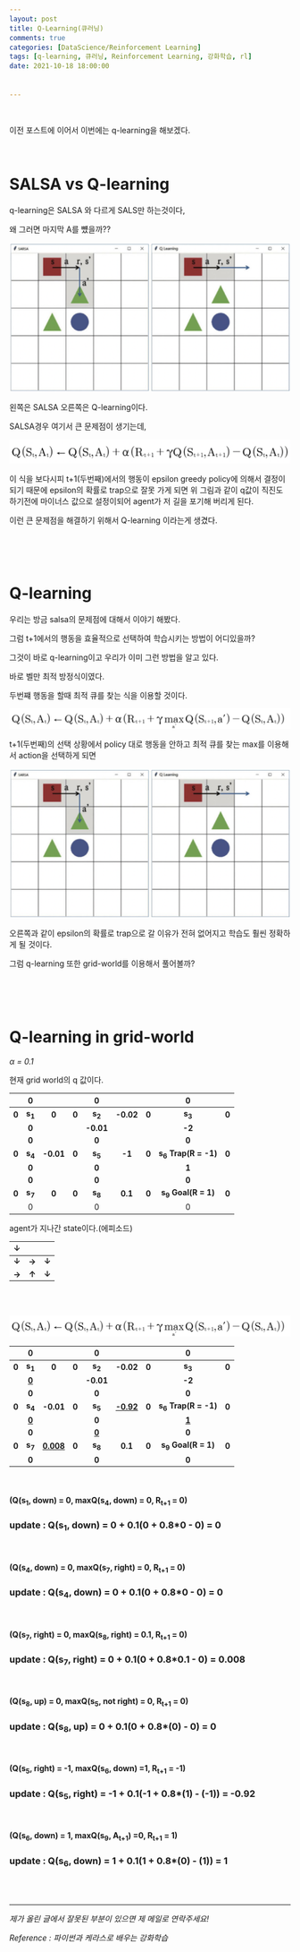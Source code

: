 ```yaml
---
layout: post
title: Q-Learning(큐러닝)
comments: true
categories: [DataScience/Reinforcement Learning]
tags: [q-learning, 큐러닝, Reinforcement Learning, 강화학습, rl]
date: 2021-10-18 18:00:00


---
```


<br/>

이전 포스트에 이어서 이번에는 q-learning을 해보겠다.

<br/>

# SALSA vs Q-learning

q-learning은 SALSA 와 다르게 SALS만 하는것이다,

왜 그러면 마지막 A를 뻈을까??

![2021-10-18-rlpost10-01.png](https://github.com/aLVINlEE9/aLVINlEE9.github.io/blob/master/assets/img/DS-Reinforcement%20Learning/2021-10-18-rlpost10-01.png?raw=true)

왼쪽은 SALSA 오른쪽은 Q-learning이다.

SALSA경우 여기서 큰 문제점이 생기는데,

![2021-10-18-rlpost9-04.png](https://github.com/aLVINlEE9/aLVINlEE9.github.io/blob/master/assets/img/DS-Reinforcement%20Learning/2021-10-18-rlpost9-04.png?raw=true)

이 식을 보다시피 t+1(두번째)에서의 행동이 epsilon greedy policy에 의해서 결정이 되기 때문에 epsilon의 확률로 trap으로 잘못 가게 되면 위 그림과 같이 q값이 직진도 하기전에 마이너스 값으로 설정이되어 agent가 저 길을 포기해 버리게 된다.

이런 큰 문제점을 해결하기 위해서 Q-learning 이라는게 생겼다.

<br/>

<br/>

<br/>

# Q-learning

우리는 방금 salsa의 문제점에 대해서 이야기 해봤다.

그럼 t+1에서의 행동을 효율적으로 선택하여 학습시키는 방법이 어디있을까?

그것이 바로 q-learning이고 우리가 이미 그런 방법을 알고 있다.

바로 벨만 최적 방정식이였다.

두번쨰 행동을 할때 최적 큐를 찾는 식을 이용할 것이다.



![2021-10-18-rlpost10-02.png](https://github.com/aLVINlEE9/aLVINlEE9.github.io/blob/master/assets/img/DS-Reinforcement%20Learning/2021-10-18-rlpost10-02.png?raw=true)

t+1(두번째)의 선택 상황에서 policy 대로 행동을 안하고 최적 큐를 찾는 max를 이용해서 action을 선택하게 되면

![2021-10-18-rlpost10-01.png](https://github.com/aLVINlEE9/aLVINlEE9.github.io/blob/master/assets/img/DS-Reinforcement%20Learning/2021-10-18-rlpost10-01.png?raw=true)

오른쪽과 같이 epsilon의 확률로 trap으로 갈 이유가 전혀 없어지고 학습도 훨씬 정확하게 될 것이다.

그럼 q-learning 또한 grid-world를 이용해서 풀어볼까?

<br/>

<br/>

<br/>

# Q-learning in grid-world

*α = 0.1*

현재 grid world의 q 값이다.

|       |         0         |           |       |         0         |           |       |               0                |       |
| :---: | :---------------: | :-------: | :---: | :---------------: | :-------: | :---: | :----------------------------: | :---: |
| **0** | **s<sub>1</sub>** |   **0**   | **0** | **s<sub>2</sub>** | **-0.02** | **0** |       **s<sub>3</sub>**        | **0** |
|       |       **0**       |           |       |     **-0.01**     |           |       |             **-2**             |       |
|       |       **0**       |           |       |       **0**       |           |       |             **0**              |       |
| **0** | **s<sub>4</sub>** | **-0.01** | **0** | **s<sub>5</sub>** |  **-1**   | **0** | **s<sub>6</sub> Trap(R = -1)** | **0** |
|       |       **0**       |           |       |       **0**       |           |       |             **1**              |       |
|       |       **0**       |           |       |       **0**       |           |       |             **0**              |       |
| **0** | **s<sub>7</sub>** |   **0**   | **0** | **s<sub>8</sub>** |  **0.1**  | **0** | **s<sub>9</sub>  Goal(R = 1)** | **0** |
|       |         0         |           |       |         0         |           |       |               0                |       |

agent가 지나간 state이다.(에피소드)

|   ↓   |       |       |
| :---: | :---: | :---: |
| **↓** | **→** | **↓** |
| **→** | **↑** | **↓** |

<br/>

<br/>

![2021-10-18-rlpost10-02.png](https://github.com/aLVINlEE9/aLVINlEE9.github.io/blob/master/assets/img/DS-Reinforcement%20Learning/2021-10-18-rlpost10-02.png?raw=true)

|       |         0         |                  |       |         0         |                  |       |               0                |       |
| :---: | :---------------: | :--------------: | :---: | :---------------: | :--------------: | :---: | :----------------------------: | :---: |
| **0** | **s<sub>1</sub>** |      **0**       | **0** | **s<sub>2</sub>** |    **-0.02**     | **0** |       **s<sub>3</sub>**        | **0** |
|       |   **<u>0</u>**    |                  |       |     **-0.01**     |                  |       |             **-2**             |       |
|       |       **0**       |                  |       |       **0**       |                  |       |             **0**              |       |
| **0** | **s<sub>4</sub>** |    **-0.01**     | **0** | **s<sub>5</sub>** | **<u>-0.92</u>** | **0** | **s<sub>6</sub> Trap(R = -1)** | **0** |
|       |   **<u>0</u>**    |                  |       |       **0**       |                  |       |          **<u>1</u>**          |       |
|       |       **0**       |                  |       |   **<u>0</u>**    |                  |       |             **0**              |       |
| **0** | **s<sub>7</sub>** | **<u>0.008</u>** | **0** | **s<sub>8</sub>** |     **0.1**      | **0** | **s<sub>9</sub>  Goal(R = 1)** | **0** |
|       |       **0**       |                  |       |       **0**       |                  |       |             **0**              |       |

<br/>

#### (Q(s<sub>1</sub>, down) = 0, maxQ(s<sub>4</sub>, down) = 0, R<sub>t+1</sub> = 0)

### update : Q(s<sub>1</sub>, down) = 0 + 0.1(0 + 0.8*0 - 0) = 0

<br/>

#### (Q(s<sub>4</sub>, down) = 0, maxQ(s<sub>7</sub>, right) = 0, R<sub>t+1</sub> = 0)

### update : Q(s<sub>4</sub>, down) = 0 + 0.1(0 + 0.8*0 - 0) = 0

<br/>

#### (Q(s<sub>7</sub>, right) = 0, maxQ(s<sub>8</sub>, right) = 0.1, R<sub>t+1</sub> = 0)

### update : Q(s<sub>7</sub>, right) = 0 + 0.1(0 + 0.8*0.1 - 0) = 0.008

<br/>

#### (Q(s<sub>8</sub>, up) = 0, maxQ(s<sub>5</sub>, not right) = 0, R<sub>t+1</sub> = 0)

### update : Q(s<sub>8</sub>, up) = 0 + 0.1(0 + 0.8*(0) - 0) = 0

<br/>

#### (Q(s<sub>5</sub>, right) = -1, maxQ(s<sub>6</sub>, down) =1, R<sub>t+1</sub> = -1)

### update : Q(s<sub>5</sub>, right) = -1 + 0.1(-1 + 0.8*(1) - (-1)) = -0.92

<br/>

#### (Q(s<sub>6</sub>, down) = 1, maxQ(s<sub>9</sub>, A<sub>t+1</sub>) =0, R<sub>t+1</sub> = 1)

### update : Q(s<sub>6</sub>, down) = 1 + 0.1(1 + 0.8*(0) - (1)) = 1

<br/>

<br/>

------

*제가 올린 글에서 잘못된 부분이 있으면 제 메일로 연락주세요!*

*Reference : 파이썬과 케라스로 배우는 강화학습*